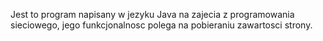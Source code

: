 Jest to program napisany w jezyku Java na zajecia z programowania sieciowego, jego funkcjonalnosc polega na pobieraniu zawartosci strony.
